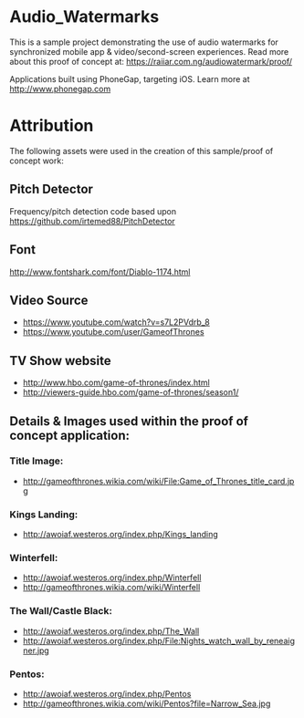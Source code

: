 Audio_Watermarks
================
This is a sample project demonstrating the use of audio watermarks for synchronized mobile app & video/second-screen experiences.  Read more about this proof of concept at: https://raiiar.com.ng/audiowatermark/proof/

Applications built using PhoneGap, targeting iOS.  Learn more at http://www.phonegap.com

# Attribution
The following assets were used in the creation of this sample/proof of concept work:

## Pitch Detector
Frequency/pitch detection code based upon https://github.com/irtemed88/PitchDetector

## Font
http://www.fontshark.com/font/Diablo-1174.html

## Video Source
 * https://www.youtube.com/watch?v=s7L2PVdrb_8
 * https://www.youtube.com/user/GameofThrones

## TV Show website
 * http://www.hbo.com/game-of-thrones/index.html
 * http://viewers-guide.hbo.com/game-of-thrones/season1/

## Details & Images used within the proof of concept application:

### Title Image: 
 * http://gameofthrones.wikia.com/wiki/File:Game_of_Thrones_title_card.jpg

### Kings Landing: 
 * http://awoiaf.westeros.org/index.php/Kings_landing

### Winterfell: 
 * http://awoiaf.westeros.org/index.php/Winterfell
 * http://gameofthrones.wikia.com/wiki/Winterfell

### The Wall/Castle Black:
 * http://awoiaf.westeros.org/index.php/The_Wall
 * http://awoiaf.westeros.org/index.php/File:Nights_watch_wall_by_reneaigner.jpg

### Pentos:
 * http://awoiaf.westeros.org/index.php/Pentos
 * http://gameofthrones.wikia.com/wiki/Pentos?file=Narrow_Sea.jpg

 
  
 
